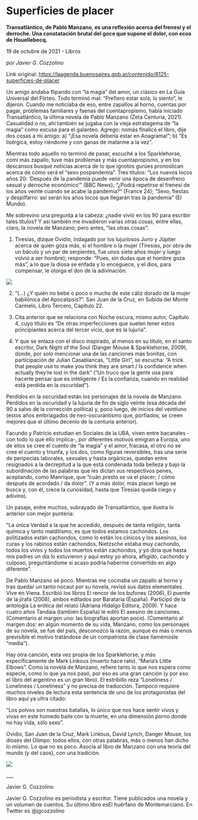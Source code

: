 # Superficies de placer

**Transatlántico, de Pablo Manzano, es una reflexión acerca del frenesí y el derroche. Una constatación brutal del goce que supone el dolor, con ecos de Houellebecq.**

19 de octubre de 2021 - Libros

_por Javier G. Cozzolino_

Link original: https://laagenda.buenosaires.gob.ar/contenido/8125-superficies-de-placer



Un amigo andaba flipando con “la magia” del amor, un clásico en La Guía Universal del Flirteo. Todo terminó mal: “Prefiero estar sola, lo siento”, le dijeron. Cuando me noticiaba de eso, entre zapallos al horno, cuentas por pagar, problemas familiares y faenas del cuentapropismo, había iniciado Transatlántico, la última novela de Pablo Manzano (Zeta Centuria, 2021). Casualidad o no, ahí también se jugaba con la vieja estratagema de “la magia” como excusa para el galanteo. Agrego: nomás finalicé el libro, dije dos cosas a mi amigo: a) “¡Esa novela debería estar en Anagrama!”; b) “Es lisérgica, estoy riéndome y con ganas de matarme a la vez”.




Mientras todo aquello no terminó de pasar, escuché a los Sparklehorse, comí más zapallo, tuve más problemas y más cuentapropismo, y en los descansos busqué noticias acerca de lo que ignotos gurúes pronostican acerca de cómo será el “sexo pospandemia”. Tres títulos: “Los nuevos locos años 20: ‘Después de la pandemia puede venir una época de desenfreno sexual y derroche económico’” (BBC News); “¿Podrá repetirse el frenesí de los años veinte cuando se acabe la pandemia?” (France 24); “Sexo, fiestas y despilfarro: así serán los años locos que llegarán tras la pandemia” (El Mundo).




Me sobrevino una pregunta a la cabeza: ¿nadie vivió en los 90 para escribir tales títulos? Y así también me invadieron varias otras cosas, entre ellas, claro, la novela de Manzano; pero antes, “las otras cosas”:




1) Tiresias, dizque Ovidio, indagado por los lujuriosos Juno y Júpiter acerca de quién goza más, si el hombre o la mujer (Tiresias, por obra de un báculo y un par de serpientes, fue unos siete años mujer y luego volvió a ser hombre); responde: “Pues, sin dudas que el hombre goza más”, a lo que la diosa se enfada y lo enceguece, y el dios, para compensar, le otorga el don de la adivinación.




![](https://cdn.feater.me/files/images/98589/b2720886-461f-4f8f-b363-cba482ed5a7c.jpeg)




2) “(…) ¿Y quién no bebe o poco o mucho de este cáliz dorado de la mujer babilónica del Apocalipsis?”. San Juan de la Cruz, en Subida del Monte Carmelo, Libro Tercero, Capítulo 22.




3) Cita anterior que se relaciona con Noche oscura, mismo autor, Capítulo 4, cuyo título es “De otras imperfecciones que suelen tener estos principiantes acerca del tercer vicio, que es la lujuria”.




4) Y que se enlaza con el disco inspirado, al menos en su título, en el santo escritor, Dark Night of the Soul (Danger Mouse & Sparklehorse, 2009), donde, por solo mencionar una de las canciones más bonitas, con participación de Julian Casablancas, “Little Girl”, se escucha: “A trick that people use to make you think they are smart / Is confidence when actually they’re lost in the dark” (“Un truco que la gente usa para hacerte pensar que es inteligente / Es la confianza, cuando en realidad está perdida en la oscuridad”).




Perdidos en la oscuridad están los personajes de la novela de Manzano. Perdidos en la oscuridad y la lujuria de fin de siglo veinte (esa década del 90 a salvo de la corrección política) y, poco luego, de inicios del veintiuno (estos años embriagados de neo-oscurantismo que, porfiados, se creen mejores que el último decenio de la centuria anterior).




Facundo y Patricio estudian en Sociales de la UBA, viven entre bacanales -con todo lo que ello implica-, por diferentes motivos emigran a Europa, uno de ellos se cree el cuento de “la magia” y el amor, fracasa, el otro no se cree el cuento y triunfa, y los dos, como figuras reversibles, tras una serie de peripecias laborales, sexuales y hasta orgánicas, quedan entre resignados a la decrepitud a la que está condenada toda belleza y bajo la subordinación de las palabras que les dictan sus respectivos penes, aceptando, como Manrique, que “cuán presto se va el placer; / cómo después de acordado / da dolor”. (Y a más dolor, más placer luego se busca y, con él, crece la curiosidad, hasta que Tiresias queda ciego y adivino).




Un pasaje, entre muchos, subrayado de Transatlántico, que ilustra lo anterior con mejor puntería:




“La única Verdad a la que he accedido, después de tanta religión, tanta química y tanto malditismo, es que todos estamos cachondos. Los politizados están cachondos, como lo están los cínicos y los asesinos, los curas y los rabinos están cachondos, Nietzsche estaba muy cachondo, todos los vivos y todos los muertos están cachondos, y yo diría que hasta mis padres un día lo estuvieron y aquí estoy yo ahora, afligido, cachondo y culposo, preguntándome si acaso podría haberme convertido en algo diferente”.




De Pablo Manzano sé poco. Mientras me cocinaba un zapallo al horno y tras quedar un tanto nocaut por su novela, revisé sus datos elementales. Vive en Viena. Escribió los libros El rencor de los bufones (2006), El puente de la jirafa (2008), ambos editados por Barataria (España). Participó de la antología La erótica del relato (Adriana Hidalgo Editora, 2009). Y hace cuatro años Tandaia (también España) le editó El asesino de canciones. (Comentario al margen uno: las biografías aportan poco). (Comentario al margen dos: en algún momento de su vida, Manzano, como los personajes de su novela, se fue del país, desconozco la razón, aunque es más o menos previsible el motivo tratándose de un compatriota de clase llamémosle “media”).




Hay otra canción, esta vez propia de los Sparklehorse, y más específicamente de Mark Linkous (muerto hace rato). “Maria’s Little Elbows”. Como la novela de Manzano, refiere tanto lo que nos espera como especie, como lo que ya nos pasó, por eso es una gran canción (y por eso el libro del argentino es un gran libro). El estribillo reza “Loneliness / Loneliness / Loneliness” y no precisa de traducción. Tampoco requiere muchos niveles de lectura esta sentencia de uno de los protagonistas del libro aquí ya ultra citado:




“Los polvos son nuestras batallas, lo único que nos hace sentir vivos y vivas en este húmedo baile con la muerte, en una dimensión porno donde no hay vida, sólo sexo”.




Ovidio, San Juan de la Cruz, Mark Linkous, David Lynch, Danger Mouse, los dioses del Olimpo: todos ellos, con otras palabras, más o menos han dicho lo mismo. Lo que no es poco. Asocia al libro de Manzano con una teoría del mundo (y del caos), con una tradición.




[![](https://img.youtube.com/vi/5jH92Lpj0mI/0.jpg)](https://www.youtube.com/watch?v=5jH92Lpj0mI)




\_\_\_




Javier G. Cozzolino




Javier G. Cozzolino es periodista y escritor. Tiene publicados una novela y un volumen de cuentos. Su último libro esEl huérfano de Montemarciano. En Twitter es @jgcozzolino



